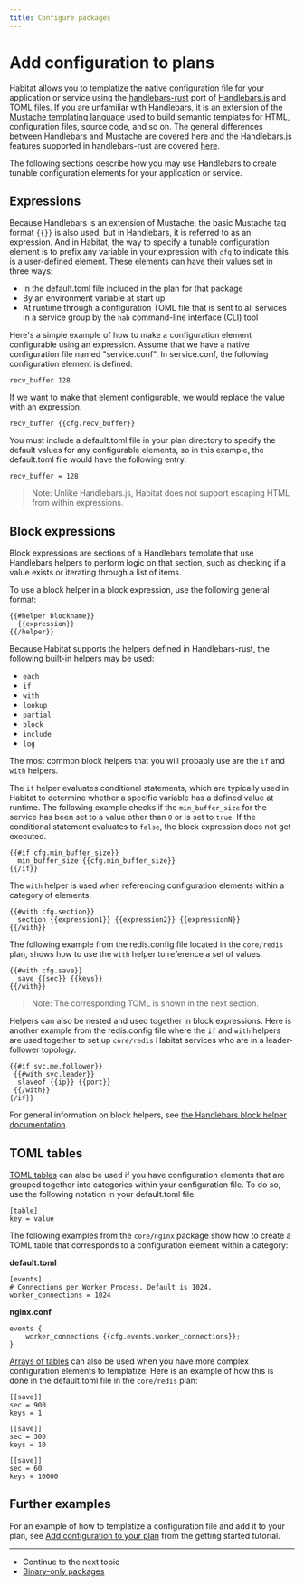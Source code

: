 ```yaml
---
title: Configure packages
---
```


# Add configuration to plans
Habitat allows you to templatize the native configuration file for your application or service using the [handlebars-rust](https://github.com/sunng87/handlebars-rust) port of [Handlebars.js](http://handlebarsjs.com/) and [TOML](https://github.com/toml-lang/toml) files. If you are unfamiliar with Handlebars, it is an extension of the [Mustache templating language](http://mustache.github.io/) used to build semantic templates for HTML, configuration files, source code, and so on. The general differences between Handlebars and Mustache are covered [here](https://github.com/wycats/handlebars.js#differences-between-handlebarsjs-and-mustache) and the Handlebars.js features supported in handlebars-rust are covered [here](https://github.com/sunng87/handlebars-rust#handlebars-js-features-supported-in-handlebars-rust).

The following sections describe how you may use Handlebars to create tunable configuration elements for your application or service.

## Expressions
Because Handlebars is an extension of Mustache, the basic Mustache tag format `{{}}` is also used, but in Handlebars, it is referred to as an expression. And in Habitat, the way to specify a tunable configuration element is to prefix any variable in your expression with `cfg` to indicate this is a user-defined element. These elements can have their values set in three ways:

* In the default.toml file included in the plan for that package
* By an environment variable at start up
* At runtime through a configuration TOML file that is sent to all services in a service group by the `hab` command-line interface (CLI) tool

Here's a simple example of how to make a configuration element configurable using an expression. Assume that we have a native configuration file named "service.conf". In service.conf, the following configuration element is defined:

    recv_buffer 128

If we want to make that element configurable, we would replace the value with an expression.

    recv_buffer {{cfg.recv_buffer}}

You must include a default.toml file in your plan directory to specify the default values for any configurable elements, so in this example, the default.toml file would have the following entry:

    recv_buffer = 128

> Note: Unlike Handlebars.js, Habitat does not support escaping HTML from within expressions.

## Block expressions
Block expressions are sections of a Handlebars template that use Handlebars helpers to perform logic on that section, such as checking if a value exists or iterating through a list of items.

To use a block helper in a block expression, use the following general format:

    {{#helper blockname}}
      {{expression}}
    {{/helper}}

Because Habitat supports the helpers defined in Handlebars-rust, the following built-in helpers may be used:

* `each`
* `if`
* `with`
* `lookup`
* `partial`
* `block`
* `include`
* `log`

The most common block helpers that you will probably use are the `if` and `with` helpers.

The `if` helper evaluates conditional statements, which are typically used in Habitat to determine whether a specific variable has a defined value at runtime. The following example checks if the `min_buffer_size` for the service has been set to a value other than `0` or is set to `true`. If the conditional statement evaluates to `false`, the block expression does not get executed.

    {{#if cfg.min_buffer_size}}
      min_buffer_size {{cfg.min_buffer_size}}
    {{/if}}

The `with` helper is used when referencing configuration elements within a category of elements.

    {{#with cfg.section}}
      section {{expression1}} {{expression2}} {{expressionN}}
    {{/with}}

The following example from the redis.config file located in the `core/redis` plan, shows how to use the `with` helper to reference a set of values.

    {{#with cfg.save}}
      save {{sec}} {{keys}}
    {{/with}}

> Note: The corresponding TOML is shown in the next section.

Helpers can also be nested and used together in block expressions. Here is another example from the redis.config file where the `if` and `with` helpers are used together to set up `core/redis` Habitat services who are in a leader-follower topology.

    {{#if svc.me.follower}}
     {{#with svc.leader}}
      slaveof {{ip}} {{port}}
     {{/with}}
    {/if}}

For general information on block helpers, see [the Handlebars block helper documentation](http://handlebarsjs.com/block_helpers.html).

## TOML tables
[TOML tables](https://github.com/toml-lang/toml#table) can also be used if you have configuration elements that are grouped together into categories within your configuration file. To do so, use the following notation in your default.toml file:

    [table]
    key = value

The following examples from the `core/nginx` package show how to create a TOML table that corresponds to a configuration element within a category:

**default.toml**

    [events]
    # Connections per Worker Process. Default is 1024.
    worker_connections = 1024

**nginx.conf**

    events {
        worker_connections {{cfg.events.worker_connections}};
    }

[Arrays of tables](https://github.com/toml-lang/toml#array-of-tables) can also be used when you have more complex configuration elements to templatize. Here is an example of how this is done in the default.toml file in the `core/redis` plan:

    [[save]]
    sec = 900
    keys = 1

    [[save]]
    sec = 300
    keys = 10

    [[save]]
    sec = 60
    keys = 10000

## Further examples
For an example of how to templatize a configuration file and add it to your plan, see [Add configuration to your plan](/tutorials/getting-started-configure-plan) from the getting started tutorial.

<hr>
<ul class="main-content--link-nav">
  <li>Continue to the next topic</li>
  <li><a href="/docs/create-packages-binary-only">Binary-only packages</a></li>
</ul>
